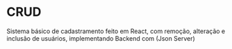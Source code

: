 # CRUD
Sistema básico de cadastramento feito em React, com remoção, alteração e inclusão de usuários, implementando Backend com (Json Server) 

